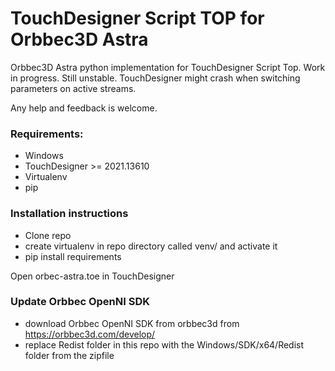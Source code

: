 # TouchDesigner Script TOP for Orbbec3D Astra
Orbbec3D Astra python implementation for TouchDesigner Script Top.
Work in progress. Still unstable. TouchDesigner might crash when switching parameters on active streams.

Any help and feedback is welcome.

### Requirements:
- Windows
- TouchDesigner >= 2021.13610
- Virtualenv
- pip

### Installation instructions
- Clone repo
- create virtualenv in repo directory called venv/ and activate it
- pip install requirements

Open orbec-astra.toe in TouchDesigner

### Update Orbbec OpenNI SDK
- download Orbbec OpenNI SDK from orbbec3d from https://orbbec3d.com/develop/
- replace Redist folder in this repo with the Windows/SDK/x64/Redist folder from the zipfile 
